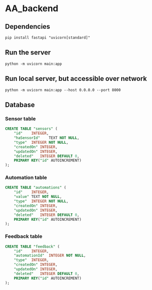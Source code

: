 # AA_backend

## Dependencies
`pip install fastapi "uvicorn[standard]"`

## Run the server
`python -m uvicorn main:app`

## Run local server, but accessible over network
`python -m uvicorn main:app --host 0.0.0.0 --port 8000`



## Database

### Sensor table
```sql
CREATE TABLE "sensors" (
	"id"	INTEGER,
	"haSensorId"	TEXT NOT NULL,
	"type"	INTEGER NOT NULL,
	"createdOn"	INTEGER,
	"updatedOn"	INTEGER,
	"deleted"	INTEGER DEFAULT 0,
	PRIMARY KEY("id" AUTOINCREMENT)
);
```

### Automation table
```sql
CREATE TABLE "automations" (
	"id"	INTEGER,
	"value"	TEXT NOT NULL,
	"type"	INTEGER NOT NULL,
	"createdOn"	INTEGER,
	"updatedOn"	INTEGER,
	"deleted"	INTEGER DEFAULT 0,
	PRIMARY KEY("id" AUTOINCREMENT)
);
```

### Feedback table
```sql
CREATE TABLE "feedback" (
	"id"	INTEGER,
	"automationId"	INTEGER NOT NULL,
	"type"	INTEGER,
	"createdOn"	INTEGER,
	"updatedOn"	INTEGER,
	"deleted"	INTEGER DEFAULT 0,
	PRIMARY KEY("id" AUTOINCREMENT)
);
```